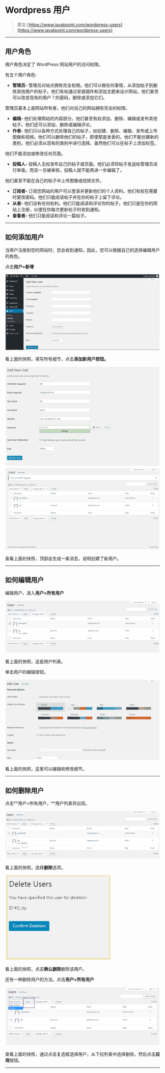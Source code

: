 # Wordpress 用户

> 原文:[https://www.javatpoint.com/wordpress-users](https://www.javatpoint.com/wordpress-users)

* * *

## 用户角色

用户角色决定了 WordPress 网站用户的访问权限。

有五个用户角色:

*   **管理员-** 管理员对站点拥有完全权限。他们可以做任何事情，从添加帖子到删除其他用户的帖子。他们有权通过安装插件和添加主题来设计网站。他们甚至可以改变现有的用户？的密码，删除或添加它们。

管理员基本上是网站所有者，他们对自己的网站拥有完全的权限。

*   **编辑-** 他们处理网站的内容部分。他们甚至有权添加、删除、编辑或发布其他帖子。他们还可以添加、删除或编辑评论。
*   **作者-** 他们只以各种方式处理自己的帖子，如创建、删除、编辑、发布或上传图像和视频。他们可以删除他们的帖子，即使那是发表的。他们不能创建新的类别，他们必须从现有的类别中进行选择。虽然他们可以在帖子上添加标签。

他们不能添加或修改任何页面。

*   **投稿人-** 投稿人无权发布自己的帖子或页面。他们必须将帖子发送给管理员进行审查。而且一旦被审核，投稿人就不能再进一步编辑了。

他们甚至不能在自己的帖子中上传图像或视频文件。

*   **订阅者-** 订阅您网站的用户可以登录并更新他们的个人资料。他们有权在需要时更改密码。他们只能阅读帖子并在你的帖子上留下评论。
*   **从者-** 他们没有任何权利。他们只能阅读和评论你的帖子。他们只是在你的网站上注册，以便在你每次更新帖子时收到通知。
*   **查看者-** 他们只能阅读和评论一篇帖子。

* * *

## 如何添加用户

当用户注册到您的网站时，您会收到通知。因此，您可以根据自己的选择编辑用户的角色。

点击**用户>新增**

![Wordpress Users1](img/25bf0ebd3a5763f1ee109b171d85ed10.png)

看上面的快照，填写所有细节，点击**添加新用户按钮。**

![Wordpress Users2](img/b9096535703efd1d9d4fe0750825c2f5.png) ![Wordpress Users3](img/c3f71d9028ccc165f389699d0415a822.png)

查看上面的快照，顶部会生成一条消息，说明创建了新用户。

* * *

## 如何编辑用户

编辑用户，进入**用户>所有用户**

![Wordpress Users4](img/307e271c43efa50f7b19721d292a898e.png)

看上面的快照，这是用户列表。

单击用户的编辑按钮。

![Wordpress Users5](img/92810c7a7b1e3f8c7e15c1055244e313.png)

看上面的快照，这里可以编辑和修改细节。

* * *

## 如何删除用户

点击**用户>所有用户，**用户列表将出现。

![Wordpress Users6](img/b336ff6dae0ecec5445ec01aac8dcb62.png)

看上面的快照，选择**删除**选项。

![Wordpress Users7](img/5e856426972a69464abd1f557ac9b144.png)

看上面的快照，点击**确认删除**删除该用户。

还有一种删除用户的方法。点击**用户>所有用户**

![Wordpress Users8](img/40d358ae58dc30c138e7393df408eff9.png)

查看上面的快照，通过点击复选框选择用户，从下拉列表中选择删除，然后点击**应用**按钮。

* * *